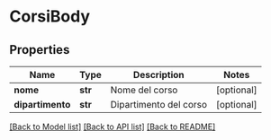 # CorsiBody

## Properties
Name | Type | Description | Notes
------------ | ------------- | ------------- | -------------
**nome** | **str** | Nome del corso | [optional] 
**dipartimento** | **str** | Dipartimento del corso | [optional] 

[[Back to Model list]](../README.md#documentation-for-models) [[Back to API list]](../README.md#documentation-for-api-endpoints) [[Back to README]](../README.md)

